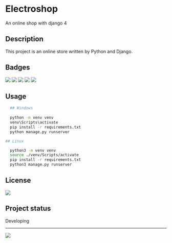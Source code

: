 # Electroshop

An online shop with django 4


## Description
This project is an online store written by Python and Django.

## Badges
<span>
<a href='https://www.heroku.com/'><img src="https://img.shields.io/badge/Heroku-430098?style=for-the-badge&logo=heroku&logoColor=white" /></a>
<a href='https://python.org'><img src="https://img.shields.io/badge/Python-3776AB?style=for-the-badge&logo=python&logoColor=white"/></a>
<a href='https://www.djangoproject.com/'><img src="https://img.shields.io/badge/Django-092E20?style=for-the-badge&logo=django&logoColor=white" /></a>
<a href='https://www.postgresql.org/'><img src="https://img.shields.io/badge/PostgreSQL-316192?style=for-the-badge&logo=postgresql&logoColor=white" /></a>
<a href='https://code.visualstudio.com/'><img src="https://img.shields.io/badge/VSCode-0078D4?style=for-the-badge&logo=visual%20studio%20code&logoColor=white" /></a>
</span>

## Usage
```bash
  ## Windows
  
  python -m venv venv
  venv\Scripts\activate
  pip install -r requirements.txt
  python manage.py runserver
```
```bash
## Linux

  python3 -m venv venv
  source ./venv/Scripts/activate
  pip install -r requirements.txt
  python3 manage.py runserver
```

## License
<a href='https://github.com/amir0902-official/Electroshop/blob/master/LICENSE'><img src='https://img.shields.io/github/license/amir0902-official/Electroshop.svg'/></a>

## Project status
Developing
<hr/>
<img src='http://ForTheBadge.com/images/badges/built-with-love.svg'/>
